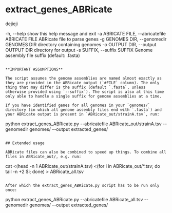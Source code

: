 # extract_genes_ABRicate
dejieji



  -h, --help            show this help message and exit
  -a ABRICATE FILE, --abricatefile ABRICATE FILE
                        ABRicate file to parse genes
  -g GENOMES DIR, --genomedir GENOMES DIR
                        directory containing genomes
  -o OUTPUT DIR, --output OUTPUT DIR
                        directory for output
  -s SUFFIX, --suffix SUFFIX
                        Genome assembly file suffix (default: .fasta)
```

**IMPORTANT ASSUMPTIONS**

The script assumes the genome assemblies are named almost exactly as they are provided in the ABRicate output (`#FILE` column). The only thing that may differ is the suffix (default `.fasta`, unless otherwise provided using `--suffix`). The script is also at this time only able to handle a single suffix for genome assemblies at a time. 

If you have identified genes for all genomes in your `genomes/` directory (in which all genome assembly files end with `.fasta`) and your ABRicate output is present in `ABRicate_out/strainA.tsv`, run:

```
python extract_genes_ABRicate.py --abricatefile ABRicate_out/strainA.tsv --genomedir genomes/ --output extracted_genes/
```

## Extended usage

ABRicate files can also be combined to speed up things. To combine all files in ABRicate_out/, e.g. run:

```
cat <(head -n 1 ABRicate_out/strainA.tsv) <(for i in ABRicate_out/*.tsv; do tail -n +2 $i; done) > ABRicate_all.tsv
```

After which the extract_genes_ABRicate.py script has to be run only once:

```
python extract_genes_ABRicate.py --abricatefile ABRicate_all.tsv --genomedir genomes/ --output extracted_genes/
```
